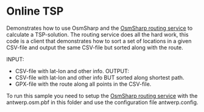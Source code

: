 # Online TSP

Demonstrates how to use OsmSharp and the [OsmSharp routing service](https://github.com/OsmSharp/OsmSharp.Service.Routing) to calculate a TSP-solution. The routing service does all the hard work, this code is a client that demonstrates how to sort a set of locations in a given CSV-file and output the same CSV-file but sorted along with the route.

INPUT: 
* CSV-file with lat-lon and other info.
OUTPUT: 
* CSV-file with lat-lon and other info BUT sorted along shortest path.
* GPX-file with the route along all points in the CSV-file.
 
To run this sample you need to setup the [OsmSharp routing service](https://github.com/OsmSharp/OsmSharp.Service.Routing) with the antwerp.osm.pbf in this folder and use the configuration file antwerp.config.